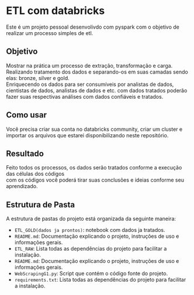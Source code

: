 # ETL com databricks
 Este é um projeto pessoal desenvolivdo com pyspark com o objetivo de realizar um processo simples de etl.

## Objetivo
 Mostrar na prática um processo de extração, transformação e carga. <br />
 Realizando tratamento dos dados e separando-os em suas camadas sendo elas: bronze, silver e gold. <br />
 Enriquecendo os dados para ser consumíveis por analistas de dados, <br />
 cientistas de dados, analistas de dados e etc. 
 com dados tratados poderão fazer suas respectivas análises com dados confiáveis e tratados. 

## Como usar
 Você precisa criar sua conta no databricks community, criar um cluster e importar os arquivos que estarei disponibilizando neste repositório. <br />

## Resultado 
 Feito todos os processos, os dados serão tratados conforme a execução das células dos códigos <br /> 
 com os códigos você poderá tirar suas conclusões e ideias conforme seu aprendizado.

## Estrutura de Pasta

A estrutura de pastas do projeto está organizada da seguinte maneira:


-   `ETL_GOLD(dados ja prontos)`: notebook com dados ja tratados.
-   `README.md`: Documentação explicando o projeto, instruções de uso e informações gerais.
-   `ETL_RAW`: Lista todas as dependências do projeto para facilitar a instalação.
-   `README.md`: Documentação explicando o projeto, instruções de uso e informações gerais.
-   `WebScrapingG1.py`: Script que contém o código fonte do projeto.
-   `requirements.txt`: Lista todas as dependências do projeto para facilitar a instalação.
 

 
